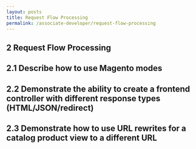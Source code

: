 ```yaml
---
layout: posts
title: Request Flow Processing
permalink: /associate-developer/request-flow-processing
---
```

## 2 Request Flow Processing
## 2.1 Describe how to use Magento modes
## 2.2 Demonstrate the ability to create a frontend controller with different response types (HTML/JSON/redirect)
## 2.3 Demonstrate how to use URL rewrites for a catalog product view to a different URL
